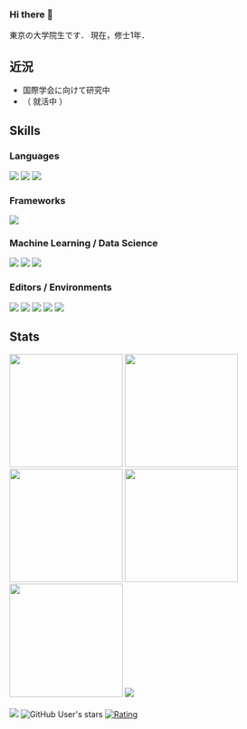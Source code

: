 ### Hi there 👋

東京の大学院生です．
現在，修士1年．

## 近況
- 国際学会に向けて研究中
- （ 就活中 ）

## Skills

### Languages
<div>
<img src="https://img.shields.io/badge/-html5-E34F26.svg?logo=html5&style=for-the-badge&logoColor=ffffff" />
<img src="https://img.shields.io/badge/-css3-1572B6.svg?logo=css3&style=for-the-badge&logoColor=ffffff" />
<img src="https://img.shields.io/badge/-python-3776AB.svg?logo=python&style=for-the-badge&logoColor=ffffff" />
</div>


### Frameworks
<div>
<img src="https://img.shields.io/badge/-react-61DAFB.svg?logo=react&style=for-the-badge&color=000" />
</div>

### Machine Learning / Data Science

<div>
<img src="https://img.shields.io/badge/-opencv-5C3EE8.svg?logo=opencv&style=for-the-badge&logoColor=ffffff" />
<img src="https://img.shields.io/badge/-pytorch-EE4C2C.svg?logo=pytorch&style=for-the-badge&logoColor=ffffff" />
<img src="https://img.shields.io/badge/-scikit_learn-F7931E.svg?logo=scikitlearn&style=for-the-badge&color=000" />
</div>

### Editors / Environments

<div>
<img src="https://img.shields.io/badge/-docker-2496ED.svg?logo=docker&style=for-the-badge&logoColor=ffffff" />
<img src="https://img.shields.io/badge/-visual_studio_code-007ACC.svg?logo=visualstudiocode&style=for-the-badge&logoColor=ffffff" />
<img src="https://img.shields.io/badge/-prisma-2D3748.svg?logo=prisma&style=for-the-badge&logoColor=ffffff" />
<img src="https://img.shields.io/badge/-unity-000000.svg?logo=unity&style=for-the-badge&logoColor=ffffff" />
<img src="https://img.shields.io/badge/-ubuntu-E95420.svg?logo=ubuntu&style=for-the-badge&logoColor=ffffff" />
</div>

## Stats

<div>
<img height="200" src="https://github-readme-stats-Ruri1212.vercel.app/api?username=Ruri1212&theme=tokyonight&show_icons=true" />
<img height="200" src="https://github-readme-stats-Ruri1212.vercel.app/api/top-langs?username=Ruri1212&theme=tokyonight&size_weight=0.1&count_weight=0.9&layout=compact" />
<img height="200" src="https://github-profile-summary-cards-Ruri1212.vercel.app/api/cards/repos-per-language?username=Ruri1212&theme=tokyonight" />
<img height="200" src="https://github-profile-summary-cards-Ruri1212.vercel.app/api/cards/most-commit-language?username=Ruri1212&theme=tokyonight" />
<img height="200" src="https://github-profile-summary-cards-Ruri1212.vercel.app/api/cards/productive-time?username=Ruri1212&theme=tokyonight&utcOffset=9" />
<img src="https://github-profile-trophy.vercel.app/?username=Ruri212&theme=tokyonight" />
</div>

<br />

<!-- Thanks to https://badgen.org/ -->
<div>
<img src="https://komarev.com/ghpvc/?username=Ruri1212&style=for-the-badge&abbreviated=tru" />
<img alt="GitHub User's stars" src="https://img.shields.io/github/stars/Ruri1212?style=for-the-badge&color=green" />
<a href="https://atcoder.jp/users/Ruri1212?contestType=algo"><img src="https://badgen.org/img/atcoder/Ruri1212/rating/algorithm?style=for-the-badge&label=AtCoder" alt="Rating" /></a>
</div>

